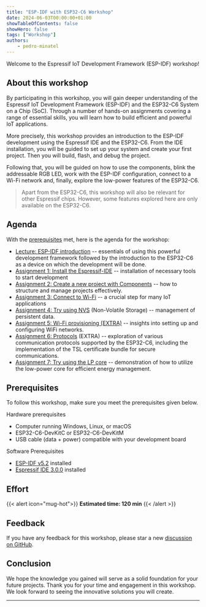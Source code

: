```yaml
---
title: "ESP-IDF with ESP32-C6 Workshop"
date: 2024-06-03T00:00:00+01:00
showTableOfContents: false
showHero: false
tags: ["Workshop"]
authors:
    - pedro-minatel
---
```


Welcome to the Espressif IoT Development Framework (ESP-IDF) workshop!


## About this workshop

By participating in this workshop, you will gain deeper understanding of the Espressif IoT Development Framework (ESP-IDF) and the ESP32-C6 System on a Chip (SoC). Through a number of hands-on assignments covering a range of essential skills, you will learn how to build efficient and powerful IoT applications.

More precisely, this workshop provides an introduction to the ESP-IDF development using the Espressif IDE and the ESP32-C6. From the IDE installation, you will be guided to set up your system and create your first project. Then you will build, flash, and debug the project.

Following that, you will be guided on how to use the components, blink the addressable RGB LED, work with the ESP-IDF configuration, connect to a Wi-Fi network and, finally, explore the low-power features of the ESP32-C6.

> Apart from the ESP32-C6, this workshop will also be relevant for other Espressif chips. However, some features explored here are only available on the ESP32-C6.


## Agenda

With the [prerequisites](#prerequisites) met, here is the agenda for the workshop:

- [Lecture: ESP-IDF introduction](introduction/) -- essentials of using this powerful development framework followed by the introduction to the ESP32-C6 as a device on which the development will be done.
- [Assignment 1: Install the Espressif-IDE](assignment-1) -- installation of necessary tools to start development
- [Assignment 2: Create a new project with Components](assignment-2) -- how to structure and manage projects effectively.
- [Assignment 3: Connect to Wi-Fi](assignment-3) -- a crucial step for many IoT applications
- [Assignment 4: Try using NVS](assignment-4) (Non-Volatile Storage) -- management of persistent data.
- [Assignment 5: Wi-Fi provisioning (EXTRA)](assignment-5) -- insights into setting up and configuring WiFi networks.
- [Assignment 6: Protocols](assignment-6) (EXTRA) -- exploration of various communication protocols supported by the ESP32-C6, including the implementation of the TSL certificate bundle for secure communications.
- [Assignment 7: Try using the LP core](assignment-7) -- demonstration of how to utilize the low-power core for efficient energy management.


## Prerequisites

To follow this workshop, make sure you meet the prerequisites given below.

Hardware prerequisites

- Computer running Windows, Linux, or macOS
- ESP32-C6-DevKitC or ESP32-C6-DevKitM
- USB cable (data + power) compatible with your development board

Software Prerequisites

- [ESP-IDF v5.2](https://github.com/espressif/esp-idf/tree/release/v5.2) installed
- [Espressif IDE 3.0.0](https://github.com/espressif/idf-eclipse-plugin/releases/tag/v3.0.0) installed


## Effort

{{< alert icon="mug-hot">}}
**Estimated time: 120 min**
{{< /alert >}}


## Feedback

If you have any feedback for this workshop, please star a new [discussion on GitHub](https://github.com/espressif/developer-portal/discussions).


## Conclusion

We hope the knowledge you gained will serve as a solid foundation for your future projects. Thank you for your time and engagement in this workshop. We look forward to seeing the innovative solutions you will create.

---
